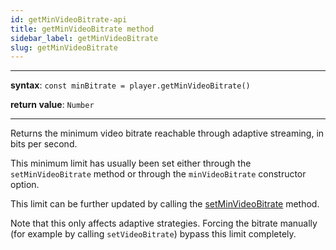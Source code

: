 ```yaml
---
id: getMinVideoBitrate-api
title: getMinVideoBitrate method
sidebar_label: getMinVideoBitrate
slug: getMinVideoBitrate
---
```


---

**syntax**: `const minBitrate = player.getMinVideoBitrate()`

**return value**: `Number`

---

Returns the minimum video bitrate reachable through adaptive streaming, in bits
per second.

This minimum limit has usually been set either through the `setMinVideoBitrate`
method or through the `minVideoBitrate` constructor option.

This limit can be further updated by calling the
[setMinVideoBitrate](./setMinVideoBitrate.md) method.

Note that this only affects adaptive strategies. Forcing the bitrate manually
(for example by calling `setVideoBitrate`) bypass this limit completely.
